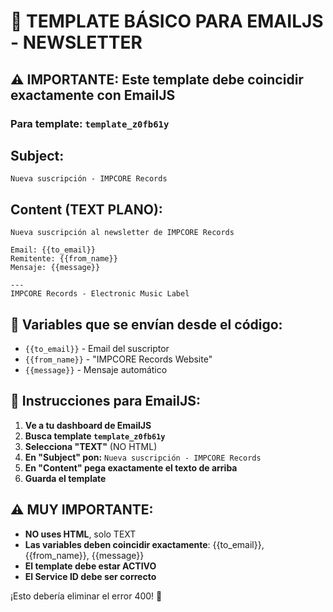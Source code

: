 # 🔧 TEMPLATE BÁSICO PARA EMAILJS - NEWSLETTER

## ⚠️ IMPORTANTE: Este template debe coincidir exactamente con EmailJS

### Para template: `template_z0fb61y`

## Subject:
```
Nueva suscripción - IMPCORE Records
```

## Content (TEXT PLANO):
```
Nueva suscripción al newsletter de IMPCORE Records

Email: {{to_email}}
Remitente: {{from_name}}
Mensaje: {{message}}

---
IMPCORE Records - Electronic Music Label
```

## 🔧 Variables que se envían desde el código:
- `{{to_email}}` - Email del suscriptor
- `{{from_name}}` - "IMPCORE Records Website"  
- `{{message}}` - Mensaje automático

## 📝 Instrucciones para EmailJS:

1. **Ve a tu dashboard de EmailJS**
2. **Busca template `template_z0fb61y`**
3. **Selecciona "TEXT"** (NO HTML)
4. **En "Subject" pon:** `Nueva suscripción - IMPCORE Records`
5. **En "Content" pega exactamente el texto de arriba**
6. **Guarda el template**

## ⚠️ MUY IMPORTANTE:
- **NO uses HTML**, solo TEXT
- **Las variables deben coincidir exactamente**: {{to_email}}, {{from_name}}, {{message}}
- **El template debe estar ACTIVO**
- **El Service ID debe ser correcto**

¡Esto debería eliminar el error 400! 🎵